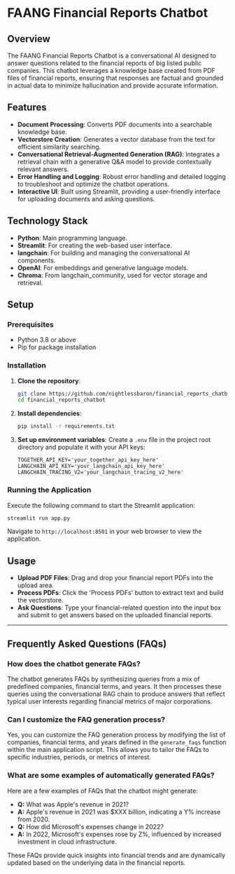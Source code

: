 # FAANG Financial Reports Chatbot

## Overview

The FAANG Financial Reports Chatbot is a conversational AI designed to answer questions related to the financial reports of big listed public companies. This chatbot leverages a knowledge base created from PDF files of financial reports, ensuring that responses are factual and grounded in actual data to minimize hallucination and provide accurate information.

## Features

- **Document Processing**: Converts PDF documents into a searchable knowledge base.
- **Vectorstore Creation**: Generates a vector database from the text for efficient similarity searching.
- **Conversational Retrieval-Augmented Generation (RAG)**: Integrates a retrieval chain with a generative Q&A model to provide contextually relevant answers.
- **Error Handling and Logging**: Robust error handling and detailed logging to troubleshoot and optimize the chatbot operations.
- **Interactive UI**: Built using Streamlit, providing a user-friendly interface for uploading documents and asking questions.

## Technology Stack

- **Python**: Main programming language.
- **Streamlit**: For creating the web-based user interface.
- **langchain**: For building and managing the conversational AI components.
- **OpenAI**: For embeddings and generative language models.
- **Chroma**: From langchain_community, used for vector storage and retrieval.

## Setup

### Prerequisites

- Python 3.8 or above
- Pip for package installation

### Installation

1. **Clone the repository**:
   ```bash
   git clone https://github.com/nightlessbaron/financial_reports_chatbot.git
   cd financial_reports_chatbot
   ```

2. **Install dependencies**:
   ```bash
   pip install -r requirements.txt
   ```

3. **Set up environment variables**:
   Create a `.env` file in the project root directory and populate it with your API keys:
   ```plaintext
   TOGETHER_API_KEY='your_together_api_key_here'
   LANGCHAIN_API_KEY='your_langchain_api_key_here'
   LANGCHAIN_TRACING_V2='your_langchain_tracing_v2_here'
   ```

### Running the Application

Execute the following command to start the Streamlit application:
```bash
streamlit run app.py
```

Navigate to `http://localhost:8501` in your web browser to view the application.

## Usage

- **Upload PDF Files**: Drag and drop your financial report PDFs into the upload area.
- **Process PDFs**: Click the 'Process PDFs' button to extract text and build the vectorstore.
- **Ask Questions**: Type your financial-related question into the input box and submit to get answers based on the uploaded financial reports.

---

## Frequently Asked Questions (FAQs)

### How does the chatbot generate FAQs?

The chatbot generates FAQs by synthesizing queries from a mix of predefined companies, financial terms, and years. It then processes these queries using the conversational RAG chain to produce answers that reflect typical user interests regarding financial metrics of major corporations.

### Can I customize the FAQ generation process?

Yes, you can customize the FAQ generation process by modifying the list of companies, financial terms, and years defined in the `generate_faqs` function within the main application script. This allows you to tailor the FAQs to specific industries, periods, or metrics of interest.

### What are some examples of automatically generated FAQs?

Here are a few examples of FAQs that the chatbot might generate:
- **Q:** What was Apple's revenue in 2021?
- **A:** Apple's revenue in 2021 was $XXX billion, indicating a Y% increase from 2020.
- **Q:** How did Microsoft's expenses change in 2022?
- **A:** In 2022, Microsoft's expenses rose by Z%, influenced by increased investment in cloud infrastructure.

These FAQs provide quick insights into financial trends and are dynamically updated based on the underlying data in the financial reports.

